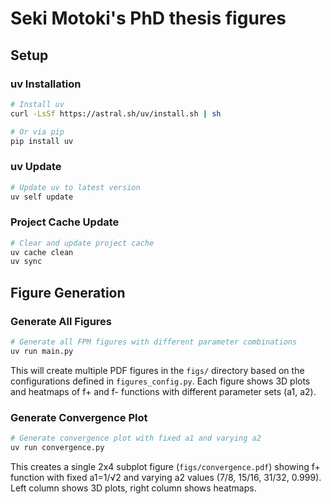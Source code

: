 # Seki Motoki's PhD thesis figures

## Setup

### uv Installation
```bash
# Install uv
curl -LsSf https://astral.sh/uv/install.sh | sh

# Or via pip
pip install uv
```

### uv Update
```bash
# Update uv to latest version
uv self update
```

### Project Cache Update
```bash
# Clear and update project cache
uv cache clean
uv sync
```

## Figure Generation

### Generate All Figures
```bash
# Generate all FPM figures with different parameter combinations
uv run main.py
```

This will create multiple PDF figures in the `figs/` directory based on the configurations defined in `figures_config.py`. Each figure shows 3D plots and heatmaps of f+ and f- functions with different parameter sets (a1, a2).

### Generate Convergence Plot
```bash
# Generate convergence plot with fixed a1 and varying a2
uv run convergence.py
```

This creates a single 2x4 subplot figure (`figs/convergence.pdf`) showing f+ function with fixed a1=1/√2 and varying a2 values (7/8, 15/16, 31/32, 0.999). Left column shows 3D plots, right column shows heatmaps.